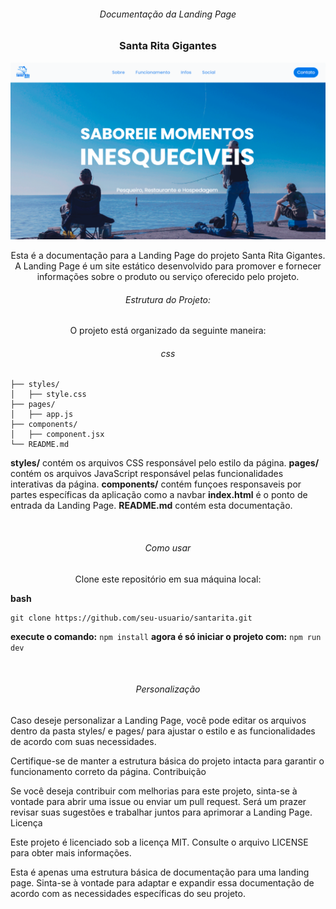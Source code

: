 <h6 align="center">Documentação da Landing Page</h6><h3 align="center">Santa Rita Gigantes</h3>

![Santa Rita](https://github.com/BulboGC/santarita/raw/main/SantaRita.png)


<p align="center">Esta é a documentação para a Landing Page do projeto Santa Rita Gigantes. A Landing Page é um site estático desenvolvido para promover e fornecer informações sobre o produto ou serviço oferecido pelo projeto.</p>

<h6 align="center">Estrutura do Projeto:</h6>

<p align="center">O projeto está organizado da seguinte maneira:</p>

<h6 align="center">css</h6>

    ├── styles/
    │   ├── style.css
    ├── pages/
    │   ├── app.js
    ├── components/
    │   ├── component.jsx
    └── README.md

<b>styles/</b> contém os arquivos CSS responsável pelo estilo da página.
<b>pages/</b> contém os arquivos JavaScript responsável pelas funcionalidades interativas da página.
<b>components/</b> contém funçoes responsaveis por partes específicas da aplicação como a navbar
<b>index.html</b> é o ponto de entrada da Landing Page.
<b>README.md</b> contém esta documentação.

<br>
<h6 align="center">Como usar</h6>

<p align="center">Clone este repositório em sua máquina local:</p>

 <b>bash</b>

    git clone https://github.com/seu-usuario/santarita.git

   
  <b>execute o comando:</b>
   ```npm install```
  <b>agora é só iniciar o projeto com:</b>
   ```npm run dev ```
   
<br>
<h6 align="center">Personalização</h6>

Caso deseje personalizar a Landing Page, você pode editar os arquivos dentro da pasta styles/ e pages/ para ajustar o estilo e as funcionalidades de acordo com suas necessidades. 

Certifique-se de manter a estrutura básica do projeto intacta para garantir o funcionamento correto da página.
Contribuição

Se você deseja contribuir com melhorias para este projeto, sinta-se à vontade para abrir uma issue ou enviar um pull request. Será um prazer revisar suas sugestões e trabalhar juntos para aprimorar a Landing Page.
Licença

Este projeto é licenciado sob a licença MIT. Consulte o arquivo LICENSE para obter mais informações.

Esta é apenas uma estrutura básica de documentação para uma landing page. Sinta-se à vontade para adaptar e expandir essa documentação de acordo com as necessidades específicas do seu projeto.
